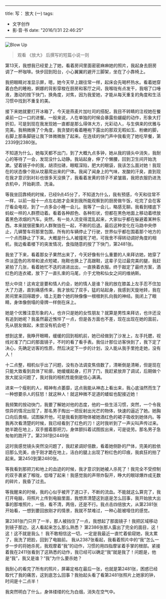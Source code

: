 
---
title: 写： 放大 (一)
tags: 
- 文字创作
- 影·音·书
date: "2016/1/31 22:46:25"
---

![Blow Up](http://7xqdw6.com1.z0.glb.clouddn.com/blowup1.jpeg)

>观看 《放大》 后撰写的短篇小说一则

<!-- more -->

第13天，我想我已经爱上了她，看着房间里面密密麻麻她的照片，我起身去厨房调了一杯咖啡。快步回到阳台，小心翼翼的避开三脚架，坐在了小靠椅上。

我把眼睛对准显示屏，嗯，她今天早上跟往常一样，起床会先喝杯热水。看着她穿着白色的睡袍，婀娜的背影穿梭在厨房和客厅之间，我喉咙有点发干，我咽了口唾液，激动的按下快门，换角度，对焦，因为我爱她，才能从每天重复的角度和生活习惯中找到不重复的美。

接下来她就要打开冰箱了，今天是燕麦片加吐司的搭配，我目不转睛的注视她在餐桌前一口一口的进餐。一般来说，人在单独的时候会暴露些龌龊的动作，形象大打折扣，可是到现在我发现她一直都是那么得体大方，光彩动人，与生俱来的优雅与完美。我稍微换了个角度，我贪婪的看着睡袍下露出的那双无暇如玉、粉嫩的脚，右脚上那条脚链让我下体微微胀了起来。在连续的快门声中我看完了她吃早餐，第2339到2380张。

不知道为什么，她每天都不出门，到了大概九点多钟，她从我的镜头中消失，我耐心的等待了一会，发现没什么动静。我站起身，伸了个懒腰，回到卫生间开始洗漱。望着镜子中的我，胡须拉碴，眼眶深陷，肥大的眼袋，我该怎么面对她！我现在的状态像个刚从坟墓爬出来的尸体。我闻了闻身上的气味，发酸的汗臭，直到现在我才意识到衬衫也很多天没换了，我看着发黄的领子不紧皱眉，我把衣服扔进洗衣机中，开始剃须、洗澡。

等我坐回靠椅的时候，已经9点45分了，不知道为什么，我有预感，今天和往常不一样，以前一般十一点左右她才会来到我所能观察到的厨房做午饭，吃完了会在客厅看会电视，到了一点多会小睡一会儿。我等了一会儿，略感无聊。我看到楼底下蚂蚁一样的人群攒动着。看着各种颜色、各种形状，但都在黑色地面上移动着喷放着黑色浓烟的汽车。突然，有一处人流变得混乱起来，大家似乎都在躲避着某种东西。本来就很密集的人群聚拢在一起，不断的后退。最后这种变化在马路中央停止，几辆警车将那里包围，所有的车辆停止了行驶，世界似乎都在围着那个地方的一个点而静止了下来。大概是什么人被撞死了吧，可我舍不得转动调好角度的相机，我边看着楼下的突发情况，食指随意的按了下快门，第2481张。

我坐了下来，看着那女子果然出来了，今天好像有什么重要的人来拜访她，她穿了件淡蓝色的吊带和波点短裙，拖鞋也换上了高跟鞋，这辈子见过最完美的腿，我赶紧拍了几张，看着她忙不迭的进进出出，一直换着衣服。终于敲定了最终方案，酒红色的连衣裙，放下了一直扎束的马尾，介于尤物和仙女之间的维纳斯。

怒火中烧！这肯定是要和情人约会，她的情人是谁？我的放在膝盖上左手忍不住加大了力道，直到痛感传来，我才放松了双手，猛的站起身，我感到天旋地转，我在房间里来回得踱步，墙上无数个她的映像像一根根刺扎向我的神经。我闭上了眼睛，身体像倒塌的骨牌一样倒在床上。

她是个优雅注意形象的人，也许只是她的女性朋友？就算是男性来拜访，也许还没有追到她呢？我虽然最近憔悴了一点，但是各方面也不差，现在出现在她的面前，先从朋友做起，未尝没有机会吧？

想到这里，我睁开眼睛，缓缓的回到相机前，她已经做到了沙发上，左手托腮，视线对准了门口的那面镜子，不时的看了看手表。我估计那位访客快到了，我下定了决心，先确定访客的性质，然后决定下一步的计划，没人能从我手里抢走她，没有人！

十二点整，相机似乎出了问题，没有办法调变焦倍数了，清晰倒是清晰，但是现在只能大致看到具体了轮廓，她缓缓起身，打开了门，我赶紧放弃了调试，后期做个放大就没问题了，我对我的相机性能倒是信心满满。

进来一个瘦削的人，精神有点萎靡，这点我能从神态上看出来，我心底油然而生了一种想要杀人的狂怒！就这种人！就这种微不足道的蝼蚁也配接近她！

我频繁的按动快门，我要了解她对他的态度，他的一些生活习惯，突然，一个令我惊异的情况出现了，那名男子掏出一把反射出光芒的物体，快速的逼近了她。她胸口向后畏缩，试图躲开他，可是我看到那物体被她酒红色的裙子吸收到她体内。等我再次看清楚的时候，我已经看到了红色的刀！这时我听到了一声尖叫声传过来。她半跪在地上，双手握着那把刀，身体颤抖着试图拔出来，可是徒劳。那名男子急匆匆的跑开了。第2381到2449张

这时我感觉镜头突然没问题了，我赶紧调好倍数，看着她侧卧的尸体，完美的脸依旧那么完美，由于刚才跪在地上，洁白的腿上出现了粉红色的印痕，我疯狂的拍了起来。第2450到第2480张。

等我看到那把刀和地上的血迹的时候，我才意识到她被人杀死了！我完全不受控制的双手裹紧了喉咙，低嚎了起来！我感觉我的声带炸裂开，睁大的眼球爆炸成无数的碎片，我昏了过去。

等我醒来的时候，我的心似乎被开了道口子，不断的流血。不能就这么算完了，我打开电脑，将照片上传到电脑里面，我想弄清楚这到底是怎么回事，我开始放大出事的那堆照片，一倍，看不清，两倍，还是不行。我点击四倍放大，从第2381张开始看，一想到要回放刚才的情景，我就不禁难过，一种心脏被噎住的感觉。

第2381张门只开了一半，那人被挡住了一点，我想起了那面镜子！我把区域移动到镜子那边，这人看起来怎么那么熟悉？
第2386张那人露出了完全的面目，这！这！这不就是我么！
我不敢相信这一切，一定是我最近一直忙着偷窥她，我太累了，我洗了把脸，回到了电脑前。
我从2387张看起，我看着照片中的“我”怎么一步一步的将她杀死，我观摩着“我”的动作，习惯的用四指摩挲着手掌的根部。紧接着我在2411张看到了这熟悉的动作，我已经可以确定“我”就是我了！问题是，他是“我”，我又是谁？“我”为什么要杀她？

我耐心的看完了所有的照片，屏幕定格在最后一张，也就是第2481张，困惑已经取代了我的痛苦，这到底怎么回事？我抬起头看了看第2481张照片上她家的钟，时间是十二点半！

我突然明白了什么，身体缕缕的化为白烟，消失在空气中。
